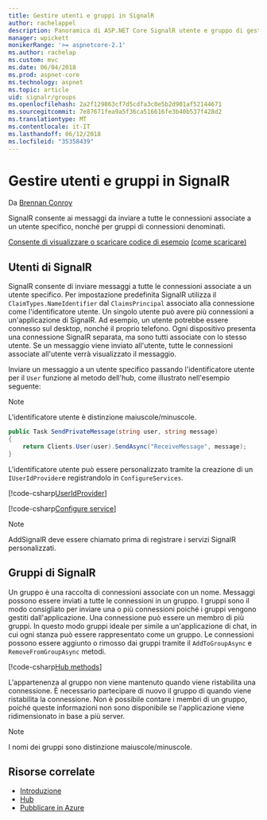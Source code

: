 ```yaml
---
title: Gestire utenti e gruppi in SignalR
author: rachelappel
description: Panoramica di ASP.NET Core SignalR utente e gruppo di gestione.
manager: wpickett
monikerRange: '>= aspnetcore-2.1'
ms.author: rachelap
ms.custom: mvc
ms.date: 06/04/2018
ms.prod: aspnet-core
ms.technology: aspnet
ms.topic: article
uid: signalr/groups
ms.openlocfilehash: 2a2f129863cf7d5cdfa3c0e5b2d901af52144671
ms.sourcegitcommit: 7e87671fea9a5f36ca516616fe3b40b537f428d2
ms.translationtype: MT
ms.contentlocale: it-IT
ms.lasthandoff: 06/12/2018
ms.locfileid: "35358439"
---
```

# <a name="manage-users-and-groups-in-signalr"></a>Gestire utenti e gruppi in SignalR

Da [Brennan Conroy](https://github.com/BrennanConroy)

SignalR consente ai messaggi da inviare a tutte le connessioni associate a un utente specifico, nonché per gruppi di connessioni denominati.

[Consente di visualizzare o scaricare codice di esempio](https://github.com/aspnet/Docs/tree/master/aspnetcore/signalr/groups/sample/) [(come scaricare)](xref:tutorials/index#how-to-download-a-sample)

## <a name="users-in-signalr"></a>Utenti di SignalR

SignalR consente di inviare messaggi a tutte le connessioni associate a un utente specifico. Per impostazione predefinita SignalR utilizza il `ClaimTypes.NameIdentifier` dal `ClaimsPrincipal` associato alla connessione come l'identificatore utente. Un singolo utente può avere più connessioni a un'applicazione di SignalR. Ad esempio, un utente potrebbe essere connesso sul desktop, nonché il proprio telefono. Ogni dispositivo presenta una connessione SignalR separata, ma sono tutti associate con lo stesso utente. Se un messaggio viene inviato all'utente, tutte le connessioni associate all'utente verrà visualizzato il messaggio.

Inviare un messaggio a un utente specifico passando l'identificatore utente per il `User` funzione al metodo dell'hub, come illustrato nell'esempio seguente:

> [!NOTE]
> L'identificatore utente è distinzione maiuscole/minuscole.

```csharp
public Task SendPrivateMessage(string user, string message)
{
    return Clients.User(user).SendAsync("ReceiveMessage", message);
}
```

L'identificatore utente può essere personalizzato tramite la creazione di un `IUserIdProvider`e registrandolo in `ConfigureServices`.

[!code-csharp[UserIdProvider](groups/sample/customuseridprovider.cs?range=4-10)]

[!code-csharp[Configure service](groups/sample/startup.cs?range=21-22,39-42)]

> [!NOTE]
> AddSignalR deve essere chiamato prima di registrare i servizi SignalR personalizzati.

## <a name="groups-in-signalr"></a>Gruppi di SignalR

Un gruppo è una raccolta di connessioni associate con un nome. Messaggi possono essere inviati a tutte le connessioni in un gruppo. I gruppi sono il modo consigliato per inviare una o più connessioni poiché i gruppi vengono gestiti dall'applicazione. Una connessione può essere un membro di più gruppi. In questo modo gruppi ideale per simile a un'applicazione di chat, in cui ogni stanza può essere rappresentato come un gruppo. Le connessioni possono essere aggiunto o rimosso dai gruppi tramite il `AddToGroupAsync` e `RemoveFromGroupAsync` metodi.

[!code-csharp[Hub methods](groups/sample/hubs/chathub.cs?range=15-27)]

L'appartenenza al gruppo non viene mantenuto quando viene ristabilita una connessione. È necessario partecipare di nuovo il gruppo di quando viene ristabilita la connessione. Non è possibile contare i membri di un gruppo, poiché queste informazioni non sono disponibile se l'applicazione viene ridimensionato in base a più server.

> [!NOTE]
> I nomi dei gruppi sono distinzione maiuscole/minuscole.

## <a name="related-resources"></a>Risorse correlate

* [Introduzione](xref:signalr/get-started)
* [Hub](xref:signalr/hubs)
* [Pubblicare in Azure](xref:signalr/publish-to-azure-web-app)
